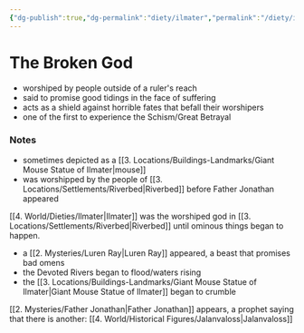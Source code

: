 ```yaml
---
{"dg-publish":true,"dg-permalink":"diety/ilmater","permalink":"/diety/ilmater/","dgHomeLink":true,"dgPassFrontmatter":false}
---
```


# The Broken God
- worshiped by people outside of a ruler's reach
- said to promise good tidings in the face of suffering
- acts as a shield against horrible fates that befall their worshipers
- one of the first to experience the Schism/Great Betrayal

### Notes
- sometimes depicted as a [[3. Locations/Buildings-Landmarks/Giant Mouse Statue of Ilmater|mouse]]
- was worshipped by the people of [[3. Locations/Settlements/Riverbed|Riverbed]] before Father Jonathan appeared


<div class="transclusion internal-embed is-loaded"><div class="markdown-embed">

<div class="markdown-embed-title">



</div>


[[4. World/Dieties/Ilmater|Ilmater]] was the worshiped god in [[3. Locations/Settlements/Riverbed|Riverbed]] until ominous things began to happen.
- a [[2. Mysteries/Luren Ray|Luren Ray]] appeared, a beast that promises bad omens
- the Devoted Rivers began to flood/waters rising
- the [[3. Locations/Buildings-Landmarks/Giant Mouse Statue of Ilmater|Giant Mouse Statue of Ilmater]] began to crumble

[[2. Mysteries/Father Jonathan|Father Jonathan]] appears, a prophet saying that there is another: [[4. World/Historical Figures/Jalanvaloss|Jalanvaloss]]

</div></div>
